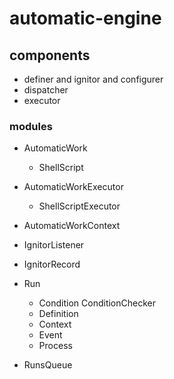# automatic-engine


## components

- definer and ignitor and configurer
- dispatcher
- executor


### modules

- AutomaticWork
  - ShellScript
- AutomaticWorkExecutor
  - ShellScriptExecutor
- AutomaticWorkContext


- IgnitorListener
- IgnitorRecord

- Run
  - Condition   ConditionChecker
  - Definition
  - Context
  - Event
  - Process
 
 - RunsQueue
 

